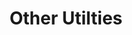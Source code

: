 ---
layout: default
title: Other Utilties
permalink: /toc_other_utilties.html
heading: Other Utilties
toc: true
---